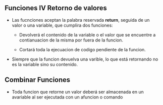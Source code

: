 ## Funciones IV Retorno de valores

- Las fucnciones aceptan la palabra reservada <b>return</b>, seguida de un valor o una variable, que cumplira dos funciones:

    * Devolverá el contenido de la variable o el valor que se encuentre a contianuacion de la misma por fuera de la funcion.

    * Cortará toda la ejecuacion de codigo pendiente de la funcion.

- Siempre que la funcion devuelva una varible, lo que está retornando no es la variable sino su contenido.

## Combinar Funciones

- Toda funcion que retorne un valor deberá ser almacenada en un avariable al ser ejecutada con un afuncion o comando
